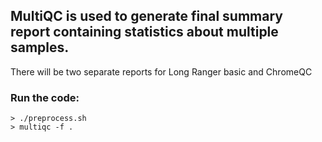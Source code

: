 ## MultiQC is used to generate final summary report containing statistics about multiple samples.  

There will be two separate reports for Long Ranger basic and ChromeQC  

### Run the code:  
 
`> ./preprocess.sh`  
`> multiqc -f .`  
